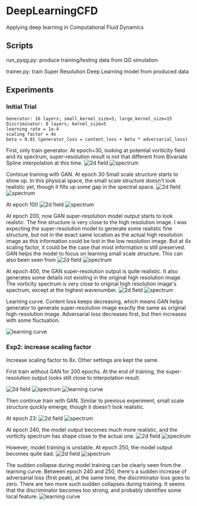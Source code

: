 # DeepLearningCFD
Applying deep learning in Computational Fluid Dynamics

## Scripts

run_pyqg.py: produce training/testing data from QG simulation

trainer.py: train Super Resolution Deep Learning model from produced data

## Experiments
### Initial Trial
```
Generator: 16 layers; small_kernel_size=5; large_kernel_size=15
Discriminator: 8 layers; kernel_size=5
learning rate = 1e-4
scaling factor = 4x
beta = 0.01 (generator_loss = content_loss + beta * adversarial_loss)
```

First, only train generator. At epoch=30, looking at potential voriticity field and its spectrum, super-resolution result is not that different from Bivariate Spline interpolation at this time.
![2d field](results/Sep8/super_res_field2d_compare.png)
![spectrum](results/Sep8/super_res_vorticity_spec_compare.png)

Continue training with GAN. At epoch 30 Small scale structure starts to show up. In this physical space, the small scale structure doesn't look realistic yet, though it fills up some gap in the spectral space.
![2d field](results/Sep8/epoch30_gan_super_res_field2d_compare.png)
![spectrum](results/Sep8/epoch30_gan_super_res_vorticity_spec_compare.png)

At epoch 100
![2d field](results/Sep8/epoch100_gan_super_res_field2d_compare.png)
![spectrum](results/Sep8/epoch100_gan_super_res_vorticity_spec_compare.png)

At epoch 200, now GAN super-resolution model output starts to look realstic. The fine structure is very close to the high resolution image. I was expecting the super-resolution model to generate some realistic fine structure, but not in the exact same location as the actual high resolution image as this information could be lost in the low resolution image. But at 4x scaling factor, it could be the case that most information is still preserved. GAN helps the model to focus on learning small scale structure. This can also been seen from 
![2d field](results/Sep8/epoch200_gan_super_res_field2d_compare.png)
![spectrum](results/Sep8/epoch200_gan_super_res_vorticity_spec_compare.png)

At epoch 400, the GAN super-resolution output is quite realistic. It also generates some details not existing in the original high resolution image. The vorticity spectrum is very close to original high resolution image's spectrum, except at the highest wavenumber.
![2d field](results/Sep8/epoch400_gan_super_res_field2d_compare.png)
![spectrum](results/Sep8/epoch400_gan_super_res_vorticity_spec_compare.png)


Learning curve. Content loss keeps decreasing, which means GAN helps generator to generate super-resolution image exactly the same as original high-resolution image. Adversarial loss decreases first, but then increases with some fluctuation.

![learning curve](results/Sep8/learning_curve.png)

### Exp2: increase scaling factor

Increase scaling factor to 8x. Other settings are kept the same.

First train without GAN for 200 epochs. At the end of training, the super-resolution output looks still close to interpolation result.

![2d field](results/Sep10/epoch199_sres_field2d.png)
![spectrum](results/Sep10/epoch199_sres_spectrum.png)
![learning curve](results/Sep10/sres_learning_curve.png)

Then continue train with GAN. Similar to previous experiment, small scale structure quickly emerge, though it doesn't look realistic. 

At epoch 23:
![2d field](results/Sep10/epoch23_gan_field2d.png)
![spectrum](results/Sep10/epoch23_gan_spectrum.png)

At epoch 240, the model output becomes much more realistic, and the vorticity spectrum has shape close to the actual one.
![2d field](results/Sep10/epoch240_gan_field2d.png)
![spectrum](results/Sep10/epoch240_gan_spectrum.png)

However, model training is unstable. At epoch 250, the model output becomes quite bad.
![2d field](results/Sep10/epoch250_gan_field2d.png)
![spectrum](results/Sep10/epoch250_gan_spectrum.png)

The sudden collapse during model training can be clearly seen from the learning curve. Between epoch 240 and 250, there's a sudden increase of adversarial loss (first peak), at the same time, the discriminator loss goes to zero. There are two more such sudden collapses during training. It seems that the discriminator becomes too strong, and probably identifies some local feature.
![learning curve](results/Sep10/gan_learning_curve.png)